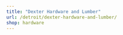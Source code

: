 ```yaml
---
title: "Dexter Hardware and Lumber"
url: /detroit/dexter-hardware-and-lumber/
shop: hardware
---
```


